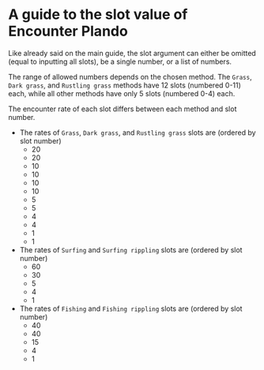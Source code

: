 # A guide to the slot value of Encounter Plando

Like already said on the main guide, the slot argument can either be omitted (equal to inputting all slots),
be a single number, or a list of numbers.

The range of allowed numbers depends on the chosen method.
The `Grass`, `Dark grass`, and `Rustling grass` methods have 12 slots (numbered 0-11) each, 
while all other methods have only 5 slots (numbered 0-4) each.

The encounter rate of each slot differs between each method and slot number.
- The rates of `Grass`, `Dark grass`, and `Rustling grass` slots are (ordered by slot number)
  - 20
  - 20
  - 10
  - 10
  - 10
  - 10
  - 5
  - 5
  - 4
  - 4
  - 1
  - 1
- The rates of `Surfing` and `Surfing rippling` slots are (ordered by slot number)
  - 60
  - 30
  - 5
  - 4
  - 1
- The rates of `Fishing` and `Fishing rippling` slots are (ordered by slot number)
  - 40
  - 40
  - 15
  - 4
  - 1
